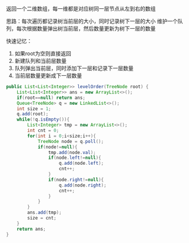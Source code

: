 返回一个二维数组，每一维都是对应树同一层节点从左到右的数组

思路：每次遍历都记录树当前层的大小，同时记录树下一层的大小
维护一个队列，每次根据数量弹出树当前层，然后数量更新为树下一层的数量

快速记忆：
1. 如果root为空则直接返回
2. 新建队列和当前层数量
3. 队列弹出当前层，同时添加下一层和记录下一层数量
4. 当前层数量更新成下一层数量

```java
public List<List<Integer>> levelOrder(TreeNode root) {
	List<List<Integer>> ans = new ArrayList<>();
	if(root==null) return ans;
	Queue<TreeNode> q = new LinkedList<>();
	int size = 1;
	q.add(root);
	while(!q.isEmpty()){
		List<Integer> tmp = new ArrayList<>();
		int cnt = 0;
		for(int i = 0;i<size;i++){
			TreeNode node = q.poll();
			if(node!=null){
				tmp.add(node.val);
				if(node.left!=null){
					q.add(node.left);
					cnt++;
				}
				if(node.right!=null){
					q.add(node.right);
					cnt++;
				}
			}
		}
		ans.add(tmp);
		size = cnt;
	}
	return ans;
}
```